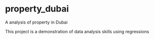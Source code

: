 # property_dubai
A analysis of property in Dubai

This project is a demonstration of data analysis skills using regressions
